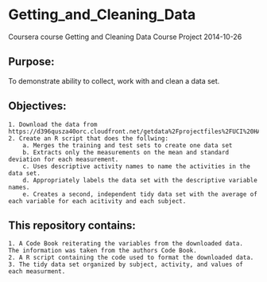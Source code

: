 Getting_and_Cleaning_Data
=========================

Coursera course
Getting and Cleaning Data
Course Project
2014-10-26

Purpose: 
-------- 
To demonstrate ability to collect, work with and clean a data set.

Objectives:
-----------
	1. Download the data from https://d396qusza40orc.cloudfront.net/getdata%2Fprojectfiles%2FUCI%20HAR%20Dataset.zip 
	2. Create an R script that does the follwing:
		a. Merges the training and test sets to create one data set
		b. Extracts only the measurements on the mean and standard deviation for each measurement.
		c. Uses descriptive activity names to name the activities in the data set.
		d. Appropriately labels the data set with the descriptive variable names.
		e. Creates a second, independent tidy data set with the average of each variable for each acitivity and each subject.


This repository contains:
-------------------------
	1. A Code Book reiterating the variables from the downloaded data.  The information was taken from the authors Code Book.
	2. A R script containing the code used to format the downloaded data.
	3. The tidy data set organized by subject, activity, and values of each measurment.
